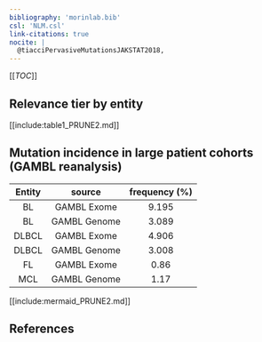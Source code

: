 ```yaml
---
bibliography: 'morinlab.bib'
csl: 'NLM.csl'
link-citations: true
nocite: |
  @tiacciPervasiveMutationsJAKSTAT2018, 
---
```


[[_TOC_]]




## Relevance tier by entity

[[include:table1_PRUNE2.md]]


## Mutation incidence in large patient cohorts (GAMBL reanalysis)

|Entity|source |frequency (%)|
|:------:|:----:|:----:|
|BL|GAMBL Exome |9.195 |
|BL|GAMBL Genome |3.089 |
|DLBCL|GAMBL Exome |4.906 |
|DLBCL|GAMBL Genome |3.008 |
|FL|GAMBL Exome |0.86 |
|MCL|GAMBL Genome |1.17 |


[[include:mermaid_PRUNE2.md]]

## References


